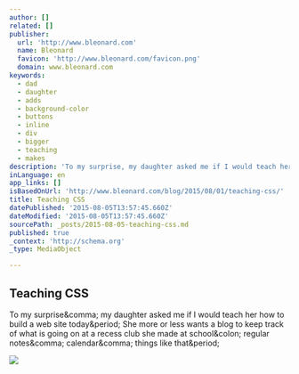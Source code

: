 ```yaml
---
author: []
related: []
publisher:
  url: 'http://www.bleonard.com'
  name: Bleonard
  favicon: 'http://www.bleonard.com/favicon.png'
  domain: www.bleonard.com
keywords:
  - dad
  - daughter
  - adds
  - background-color
  - buttons
  - inline
  - div
  - bigger
  - teaching
  - makes
description: 'To my surprise, my daughter asked me if I would teach her how to build a web site today. She more or less wants a blog to keep track of what is going on at a recess club she made at school: regular notes, calendar, things like that.'
inLanguage: en
app_links: []
isBasedOnUrl: 'http://www.bleonard.com/blog/2015/08/01/teaching-css/'
title: Teaching CSS
datePublished: '2015-08-05T13:57:45.660Z'
dateModified: '2015-08-05T13:57:45.660Z'
sourcePath: _posts/2015-08-05-teaching-css.md
published: true
_context: 'http://schema.org'
_type: MediaObject

---
```

<article style=""><h1>Teaching CSS</h1><p>To my surprise&amp;comma; my daughter asked me if I would teach her how to build a web site today&amp;period; She more or less wants a blog to keep track of what is going on at a recess club she made at school&amp;colon; regular notes&amp;comma; calendar&amp;comma; things like that&amp;period;</p><img src="http://www.bleonard.com/images/dp.jpg" /></article>